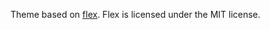 Theme based on <a href="https://github.com/the-development/flex">flex</a>. Flex is licensed under the MIT license.
